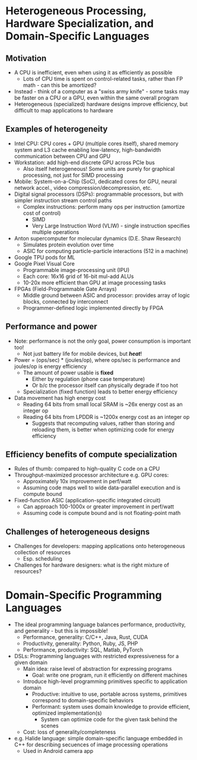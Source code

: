 # Heterogeneous Processing, Hardware Specialization, and Domain-Specific Languages

## Motivation

* A CPU is inefficient, even when using it as efficiently as possible
    - Lots of CPU time is spent on control-related tasks, rather than FP math - can this be amortized?
* Instead - think of a computer as a "swiss army knife" - some tasks may be faster on a CPU or a GPU, even within the same overall program
* Heterogeneous (specialized) hardware designs improve efficiency, but difficult to map applications to hardware

## Examples of heterogeneity

* Intel CPU: CPU cores + GPU (multiple cores itself), shared memory system and L3 cache enabling low-latency, high-bandwidth communication between CPU and GPU
* Workstation: add high-end discrete GPU across PCIe bus
    - Also itself heterogeneous! Some units are purely for graphical processing, not just for SIMD processing
* Mobile: System-on-a-Chip (SoC), dedicated cores for GPU, neural network accel., video compression/decompression, etc.
* Digital signal processors (DSPs): programmable processors, but with simpler instruction stream control paths
    - Complex instructions: perform many ops per instruction (amortize cost of control)
        - SIMD
        - Very Large Instruction Word (VLIW) - single instruction specifies multiple operations
* Anton supercomputer for molecular dynamics (D.E. Shaw Research)
    - Simulates protein evolution over time
    - ASIC for computing particle-particle interactions (512 in a machine)
* Google TPU pods for ML
* Google Pixel Visual Core
    - Programmable image-processing unit (IPU)
    - Each core: 16x16 grid of 16-bit mul-add ALUs
    - 10-20x more efficient than GPU at image processing tasks
* FPGAs (Field-Programmable Gate Arrays)
    - Middle ground between ASIC and processor: provides array of logic blocks, connected by interconnect
    - Programmer-defined logic implemented directly by FPGA

## Performance and power

* Note: performance is not the only goal, power consumption is important too!
    - Not just battery life for mobile devices, but ***heat***!
* Power = (ops/sec) * (joules/op), where ops/sec is performance and joules/op is energy efficiency
    - The amount of power usable is **fixed**
        - Either by regulation (phone case temperature)
        - Or b/c the processor itself can physically degrade if too hot
    - Specialization (fixed function) leads to better energy efficiency
* Data movement has high energy cost
    - Reading 64 bits from small local SRAM is ~26x energy cost as an integer op
    - Reading 64 bits from LPDDR is ~1200x energy cost as an integer op
        - Suggests that recomputing values, rather than storing and reloading them, is better when optimizing code for energy efficiency

## Efficiency benefits of compute specialization

* Rules of thumb: compared to high-quality C code on a CPU
* Throughput-maximized processor architecture e.g. GPU cores:
    - Approximately 10x improvement in perf/watt
    - Assuming code maps well to wide data-parallel execution and is compute bound
* Fixed-function ASIC (application-specific integrated circuit)
    - Can approach 100-1000x or greater improvement in perf/watt
    - Assuming code is compute bound and is not floating-point math

## Challenges of heterogeneous designs

* Challenges for developers: mapping applications onto heterogeneous collection of resources
    - Esp. scheduling
* Challenges for hardware designers: what is the right mixture of resources?

# Domain-Specific Programming Languages

* The ideal programming language balances performance, productivity, and generality - but this is impossible!
    - Performance, generality: C/C++, Java, Rust, CUDA
    - Productivity, generality: Python, Ruby, JS, PHP
    - Performance, productivity: SQL, Matlab, PyTorch
* DSLs: Programming languages with restricted expressiveness for a given domain
    - Main idea: raise level of abstraction for expressing programs
        - Goal: write one program, run it efficiently on different machines
    - Introduce high-level programming primitives specific to application domain
        - Productive: intuitive to use, portable across systems, primitives correspond to domain-specific behaviors
        - Performant: system uses domain knowledge to provide efficient, optimized implementation(s)
            - System can optimize code for the given task behind the scenes
    - Cost: loss of generality/completeness
* e.g. Halide language: simple domain-specific language embedded in C++ for describing secuences of image processing operations
    - Used in Android camera app